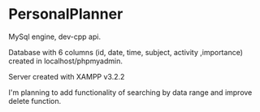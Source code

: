 # PersonalPlanner
MySql engine, dev-cpp api.

Database with 6 columns (id, date, time, subject, activity ,importance) created in localhost/phpmyadmin.

Server created with XAMPP v3.2.2

I'm planning to add functionality of searching by data range and improve delete function.
